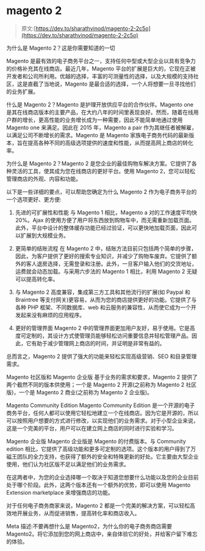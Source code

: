 # magento 2

> 原文:[https://dev.to/sharathvinod/magento-2-2c5o](https://dev.to/sharathvinod/magento-2-2c5o)

为什么是 Magento 2？这是你需要知道的一切

Magento 是最有效的电子商务平台之一，支持任何中型或大型企业以具有竞争力的价格补充其在线商店。最近几年，Magento 平台的扩展是巨大的，它现在正被开发者和公司所利用。优越的选择，丰富的可测量性的选择，以及大规模的支持社区，这是直截了当地说，Magento 是最合适的选择，一个人将想要一旦寻找他们的业务扩展。

什么是 Magento 2？Magento 是护理开放供应平台的合作伙伴。Magento one 是其在线商店版本的主要产品，在大约八年的时间里表现良好。然而，随着在线用户群的增长，更高性能的业务增长成为一种需要，因此不能简单地通过使用 Magento one 来满足。因此在 2015 年，Magento a pair 作为其继任者被解雇，以满足公司不断增长的需求。Magento 是 Magento 家族电子商务代码的最新版本，旨在提高各种不同的高级选项提供的速度和性能，从而提高网上商店的转化率。

为什么是 Magento 2？Magento 2 是您企业的最佳购物车解决方案。它提供了各种灵活的工具，使其成为您在线商店的更好平台。使用 Magento 2，您可以轻松管理商店的外观、内容和功能。

以下是一些详细的要点，可以帮助您确定为什么 Magento 2 作为电子商务平台的一个选项更好、更方便:

1.  先进的可扩展性和性能
    与 Magento 1 相比，Magento a 对的工作速度平均快 20%。Ajax 的使用方便了用户将东西放到购物车中，而无需重新加载页面。此外，平台中设计的整体缓存功能已经过验证，可以更快地加载页面，因此可以扩展到大规模业务。

2.  更简单的结账流程
    在 Magento 2 中，结账方法目前只包括两个简单的步骤，因此，为客户提供了更好的搜索专业知识，并减少了购物车废弃。它提供了额外的客人退房选择，无需登录和注册。此外，一旦客户输入他们的交货地址，运费就会动态加载。与采用六步法的 Magento 1 相比，利用 Magento 2 无疑可以提高转化率。

3.  与 Magento 2 高度兼容，集成第三方工具和其他流行的扩展(如 Paypal 和 Braintree 等支付网关)更容易，从而为您的商店提供更好的功能。它提供了与各种 PHP 框架、不同数据库、web 和云服务的兼容性，从而使它成为一个开发起来没有麻烦的应用程序。

4.  更好的管理界面
    Magento 2 中的管理界面更加用户友好，易于使用。它是高度可定制的，其设计方式使管理员能够轻松访问重要信息并轻松管理产品。因此，它有助于减少管理网上商店的时间，并证明是非常有益的。

总而言之，Magento 2 提供了强大的功能来轻松实现高级营销、SEO 和目录管理需求。

Magento 社区版和 Magento 企业版
基于业务的需求和要求，Magento 2 提供了两个截然不同的版本供使用；一个是 Magento 2 开源(之前称为 Magento 2 社区版)，一个是 Magento 2 商业(之前称为 Magento 2 企业版)。

Magento Community Edition
Magento Community Edition 是一个开源的电子商务平台，任何人都可以使用它轻松地建立一个在线商店。因为它是开源的，所以可以按照用户想要的方式进行修改，以实现他们的业务需求。对于小型企业来说，这是一个完美的平台，用户可以在建立网上商店的同时进行实验和学习。

Magento 企业版
Magento 企业版是 Magento 的付费版本。与 Community edition 相比，它提供了高级功能和更多可定制的选项。这个版本的用户得到了万磁王团队的全力支持，也获得了额外的安全和特殊更新的好处。它主要由大型企业使用，他们认为社区版不足以满足他们的业务需求。

在这两者中，为您的企业选择哪一个取决于知道您想要什么功能以及您的企业目前处于哪个阶段。此外，这两个版本还有一个额外的优势，即可以使用 Magento Extension marketplace 来增强商店的功能。

对于任何电子商务商家来说，Magento 2 都是一个完美的解决方案，可以轻松高效地开展业务，从而促进销售，提高转化率和商店收入。

Meta 描述:不要再想什么是 Magento2，为什么你的电子商务商店需要 Magento2。将它添加到您的网上商店中，亲自体验它的好处，并给客户留下难忘的体验。
